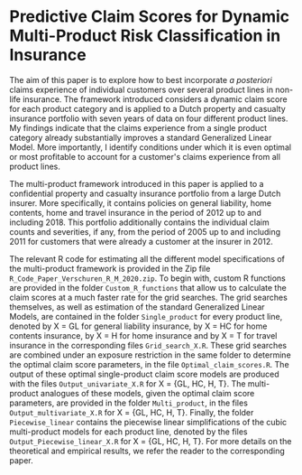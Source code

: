# Predictive Claim Scores for Dynamic Multi-Product Risk Classification in Insurance
The aim of this paper is to explore how to best incorporate <i>a posteriori</i> claims experience of individual customers over several product lines in non-life insurance. The framework introduced considers a dynamic claim score for each product category and is applied to a Dutch property and casualty insurance portfolio with seven years of data on four different product lines. My findings indicate that the claims experience from a single product category already substantially improves a standard Generalized Linear Model. More importantly, I identify conditions under which it is even optimal or most profitable to account for a customer's claims experience from all product lines.

The multi-product framework introduced in this paper is applied to a confidential property and casualty insurance portfolio from a large Dutch insurer. More specifically, it contains policies on general liability, home contents, home and travel insurance in the period of 2012 up to and including 2018. This portfolio additionally contains the individual claim counts and severities, if any, from the period of 2005 up to and including 2011 for customers that were already a customer at the insurer in 2012.

The relevant R code for estimating all the different model specifications of the multi-product framework is provided in the Zip file `R_Code_Paper_Verschuren_R_M_2020.zip`. To begin with, custom R functions are provided in the folder `Custom_R_functions` that allow us to calculate the claim scores at a much faster rate for the grid searches. The grid searches themselves, as well as estimation of the standard Generalized Linear Models, are contained in the folder `Single_product` for every product line, denoted by X = GL for general liability insurance, by X = HC for home contents insurance, by X = H for home insurance and by X = T for travel insurance in the corresponding files `Grid_search_X.R`. These grid searches are combined under an exposure restriction in the same folder to determine the optimal claim score parameters, in the file `Optimal_claim_scores.R`. The output of these optimal single-product claim score models are produced with the files `Output_univariate_X.R` for X = {GL, HC, H, T}. The multi-product analogues of these models, given the optimal claim score parameters, are provided in the folder `Multi_product`, in the files `Output_multivariate_X.R` for X = {GL, HC, H, T}. Finally, the folder `Piecewise_linear` contains the piecewise linear simplifications of the cubic multi-product models for each product line, denoted by the files `Output_Piecewise_linear_X.R` for X = {GL, HC, H, T}. For more details on the theoretical and empirical results, we refer the reader to the corresponding paper.
